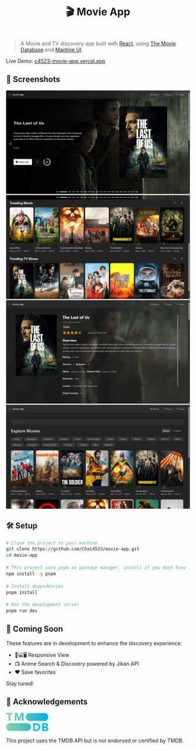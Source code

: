 <h1 align="center">🎬 Movie App</h1>
<br>

> A Movie and TV discovery app built with [React](https://react.dev/), using [The Movie Database](https://www.themoviedb.org) and [Mantine UI](https://mantine.dev/).

Live Demo: [c4523-movie-app.vercel.app](https://c4523-movie-app.vercel.app)

## 📁 Screenshots

![screenshot](./public/screenshot_1.png)
![screenshot](./public/screenshot_2.png)
![screenshot](./public/screenshot_3.png)
![screenshot](./public/screenshot_4.png)

## 🛠️ Setup

```bash
# Clone the project to your machine
git clone https://github.com/Chai4523/movie-app.git
cd movie-app

# This project uses pnpm as package manager, install if you dont have it
npm install -g pnpm

# Install dependencies
pnpm install

# Run the development server
pnpm run dev
```

## 📅 Coming Soon

These features are in development to enhance the discovery experience:

- 📱💻🖥️ Responsive View
- 📺 Anime Search & Discovery powered by Jikan API
- ❤️ Save favorites

Stay tuned!

## 🤝 Acknowledgements

<img height="50px" src="./public/tmdb.svg">

This project uses the TMDB API but is not endorsed or certified by TMDB.
